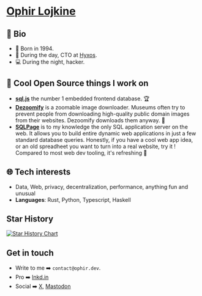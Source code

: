 # [Ophir Lojkine](https://ophir.dev/)

## 👨 Bio

 - 👶 Born in 1994.
 - 👷 During the day, CTO at [Hyxos](https://www.hyxos.com/).
 - 💻 During the night, hacker.

## 🎇 Cool Open Source things I work on

 - [**sql.js**](https://github.com/sql-js/sql.js) the number 1 embedded frontend database. 🏆
 - [**Dezoomify**](https://dezoomify.ophir.dev/) is a zoomable image downloader. Museums often try to prevent people from downloading high-quality public domain images from their websites. Dezoomify downloads them anyway. 🦾
 - [**SQLPage**](https://sql.ophir.dev/) is to my knowledge the only SQL application server on the web. It allows you to build entire dynamic web applications in just a few standard database queries. Honestly, if you have a cool web app idea, or an old spreadheet you want to turn into a real website, try it ! Compared to most web dev tooling, it's refreshing 🍋

## 🌐 Tech interests

 - Data, Web, privacy, decentralization, performance, anything fun and unusual
 - **Languages**: Rust, Python, Typescript, Haskell

## Star History

<a href="https://star-history.com/#lovasoa/dezoomify-rs&lovasoa/sqlpage&lovasoa/whitebophir&lovasoa/dezoomify&Date">
  <picture>
    <source media="(prefers-color-scheme: dark)" srcset="https://api.star-history.com/svg?repos=lovasoa/dezoomify-rs,lovasoa/sqlpage,lovasoa/whitebophir,lovasoa/dezoomify&type=Date&theme=dark" />
    <source media="(prefers-color-scheme: light)" srcset="https://api.star-history.com/svg?repos=lovasoa/dezoomify-rs,lovasoa/sqlpage,lovasoa/whitebophir,lovasoa/dezoomify&type=Date" />
    <img alt="Star History Chart" src="https://api.star-history.com/svg?repos=lovasoa/dezoomify-rs,lovasoa/sqlpage,lovasoa/whitebophir&type=Date" />
  </picture>
</a>


## Get in touch

 - Write to me ➡️ `contact@ophir.dev`.
 - Pro ➡️ [lnkd.in](https://www.linkedin.com/in/ophir-lojkine/)
 - Social ➡️ [X](https://x.com/ophir_dev), [Mastodon](https://mastodon.social/@lovasoa)
